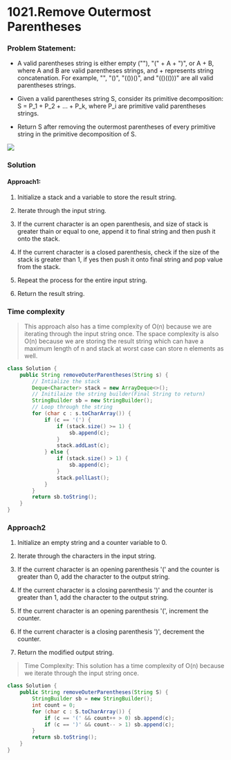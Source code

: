# 1021.Remove Outermost Parentheses

### Problem Statement:

- A valid parentheses string is either empty (""), "(" + A + ")", or A + B, where A and B are valid parentheses strings, and + represents string concatenation. For example, "", "()", "(())()", and "(()(()))" are all valid parentheses strings.
- Given a valid parentheses string S, consider its primitive decomposition: S = P_1 + P_2 + ... + P_k, where P_i are primitive valid parentheses strings.

- Return S after removing the outermost parentheses of every primitive string in the primitive decomposition of S.

<img src="https://miro.medium.com/max/1100/0*tir9Opg8Ydx0XkPh.webp"/>

### Solution

#### Approach1:

1. Initialize a stack and a variable to store the result string.

2. Iterate through the input string.

3. If the current character is an open parenthesis, and size of stack is greater thain or equal to one, append it to final string and then push it onto the stack.

4. If the current character is a closed parenthesis, check if the size of the stack is greater than 1, if yes then push it onto final string and pop value from the stack.

5. Repeat the process for the entire input string.

6. Return the result string.

### Time complexity

> This approach also has a time complexity of O(n) because we are iterating through the input string once. The space complexity is also O(n) because we are storing the result string which can have a maximum length of n and stack at worst case can store n elements as well.

```java
class Solution {
    public String removeOuterParentheses(String s) {
        // Intialize the stack
        Deque<Character> stack = new ArrayDeque<>();
        // Initilaize the string builder(Final String to return)
        StringBuilder sb = new StringBuilder();
        // Loop through the string
        for (char c : s.toCharArray()) {
            if (c == '(') {
                if (stack.size() >= 1) {
                    sb.append(c);
                }
                stack.addLast(c);
            } else {
                if (stack.size() > 1) {
                    sb.append(c);
                }
                stack.pollLast();
            }
        }
        return sb.toString();
    }
}
```

### Approach2

1. Initialize an empty string and a counter variable to 0.

2. Iterate through the characters in the input string.

3. If the current character is an opening parenthesis '(' and the counter is greater than 0, add the character to the output string.

4. If the current character is a closing parenthesis ')' and the counter is greater than 1, add the character to the output string.

5. If the current character is an opening parenthesis '(', increment the counter.

6. If the current character is a closing parenthesis ')', decrement the counter.

7. Return the modified output string.

> Time Complexity: This solution has a time complexity of O(n) because we iterate through the input string once.

```java
class Solution {
    public String removeOuterParentheses(String S) {
        StringBuilder sb = new StringBuilder();
        int count = 0;
        for (char c : S.toCharArray()) {
            if (c == '(' && count++ > 0) sb.append(c);
            if (c == ')' && count-- > 1) sb.append(c);
        }
        return sb.toString();
    }
}

```
